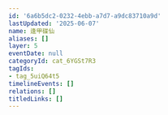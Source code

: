 ```yaml
---
id: '6a6b5dc2-0232-4ebb-a7d7-a9dc83710a9d'
lastUpdated: '2025-06-07'
name: 逢甲碟仙
aliases: []
layer: 5
eventDate: null
categoryId: cat_6YGSt7R3
tagIds:
- tag_5uiQ64t5
timelineEvents: []
relations: []
titledLinks: []
---
```


